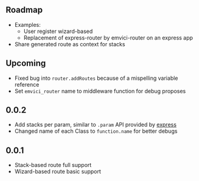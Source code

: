 ## Roadmap
- Examples:
    - User register wizard-based
    - Replacement of express-router by emvici-router on an express app
- Share generated route as context for stacks


## Upcoming
- Fixed bug into `router.addRoutes` because of a mispelling variable reference
- Set `emvici_router` name to middleware function for debug proposes


## 0.0.2
- Add stacks per param, similar to `.param` API provided by [express](https://github.com/visionmedia/express)
- Changed name of each Class to `function.name` for better debugs


## 0.0.1
- Stack-based route full support
- Wizard-based route basic support
